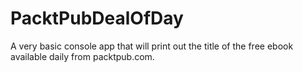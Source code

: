 # PacktPubDealOfDay
A very basic console app that will print out the title of the free ebook available daily from packtpub.com. 
